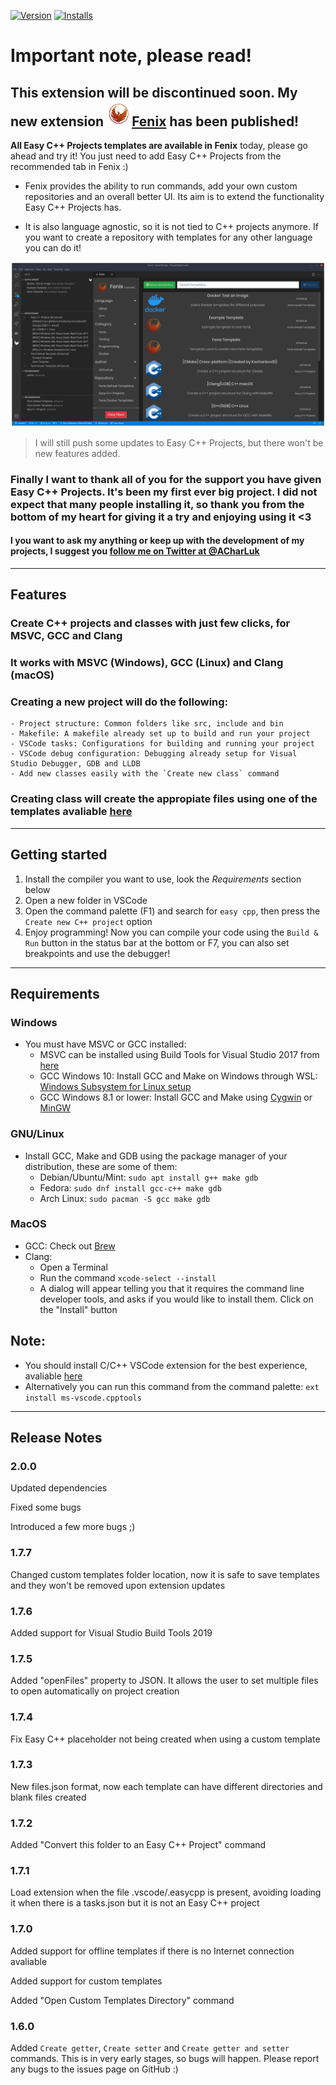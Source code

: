 [![Version][version-badge]][marketplace]
[![Installs][installs-badge]][marketplace]

# Important note, please read!
## This extension will be discontinued soon. My new extension  **[![](logo_fenix.png)Fenix](https://marketplace.visualstudio.com/items?itemName=ACharLuk.fenix)** has been published!

**All Easy C++ Projects templates are available in Fenix** today, please go ahead and try it! You just need to add Easy C++ Projects from the recommended tab in Fenix :)

- Fenix provides the ability to run commands, add your own custom repositories and an overall better UI. Its aim is to extend the functionality Easy C++ Projects has.

- It is also language agnostic, so it is not tied to C++ projects anymore. If you want to create a repository with templates for any other language you can do it!

[![Fenix UI](fenix.png)](https://marketplace.visualstudio.com/items?itemName=ACharLuk.fenix)

> I will still push some updates to Easy C++ Projects, but there won't be new features added.

### Finally I want to thank all of you for the support you have given **Easy C++ Projects**. It's been my first ever big project. I did not expect that many people installing it, so thank you from the bottom of my heart for giving it a try and enjoying using it <3

#### I you want to ask my anything or keep up with the development of my projects, I suggest you [follow me on Twitter at @ACharLuk](https://twitter.com/ACharLuk)

---

## Features

### Create C++ projects and classes with just few clicks, for MSVC, GCC and Clang

### It works with MSVC (Windows), GCC (Linux) and Clang (macOS)

### Creating a new project will do the following:
    - Project structure: Common folders like src, include and bin
    - Makefile: A makefile already set up to build and run your project
    - VSCode tasks: Configurations for building and running your project
    - VSCode debug configuration: Debugging already setup for Visual Studio Debugger, GDB and LLDB
    - Add new classes easily with the `Create new class` command

### Creating class will create the appropiate files using one of the templates avaliable [here](https://github.com/acharluk/easy-cpp-projects/tree/master/templates/classes)

---

## Getting started

1. Install the compiler you want to use, look the _Requirements_ section below
2. Open a new folder in VSCode
3. Open the command palette (F1) and search for `easy cpp`, then press the `Create new C++ project` option
4. Enjoy programming! Now you can compile your code using the `Build & Run` button in the status bar at the bottom or F7, you can also set breakpoints and use the debugger!

---

## Requirements

### Windows

- You must have MSVC or GCC installed:
    + MSVC can be installed using Build Tools for Visual Studio 2017 from [here](https://www.visualstudio.com/downloads/)
    + GCC Windows 10: Install GCC and Make on Windows through WSL: [Windows Subsystem for Linux setup](https://github.com/acharluk/UsefulStuff/blob/master/windows/setup_wsl.md)
    + GCC Windows 8.1 or lower: Install GCC and Make using [Cygwin](https://www.cygwin.com/) or [MinGW](http://www.mingw.org/)

### GNU/Linux

- Install GCC, Make and GDB using the package manager of your distribution, these are some of them:
    + Debian/Ubuntu/Mint: `sudo apt install g++ make gdb`
    + Fedora: `sudo dnf install gcc-c++ make gdb`
    + Arch Linux: `sudo pacman -S gcc make gdb`

### MacOS

- GCC: Check out [Brew](https://brew.sh/)
- Clang:
    + Open a Terminal
    + Run the command `xcode-select --install`
    + A dialog will appear telling you that it requires the command line developer tools, and asks if you would like to install them. Click on the "Install" button

## Note:
- You should install C/C++ VSCode extension for the best experience, avaliable [here](https://marketplace.visualstudio.com/items?itemName=ms-vscode.cpptools)
- Alternatively you can run this command from the command palette: `ext install ms-vscode.cpptools`

---

## Release Notes

### 2.0.0

Updated dependencies

Fixed some bugs

Introduced a few more bugs ;)

### 1.7.7

Changed custom templates folder location, now it is safe to save templates and they won't be removed upon extension updates

### 1.7.6

Added support for Visual Studio Build Tools 2019

### 1.7.5

Added "openFiles" property to JSON. It allows the user to set multiple files to open automatically on project creation

### 1.7.4

Fix Easy C++ placeholder not being created when using a custom template

### 1.7.3

New files.json format, now each template can have different directories and blank files created

### 1.7.2

Added "Convert this folder to an Easy C++ Project" command

### 1.7.1

Load extension when the file .vscode/.easycpp is present, avoiding loading it when there is a tasks.json but it is not an Easy C++ project

### 1.7.0

Added support for offline templates if there is no Internet connection avaliable

Added support for custom templates

Added "Open Custom Templates Directory" command

### 1.6.0

Added `Create getter`, `Create setter` and `Create getter and setter` commands. This is in very early stages, so bugs will happen. Please report any bugs to the issues page on GitHub :)


[version-badge]: https://vsmarketplacebadge.apphb.com/version/ACharLuk.easy-cpp-projects.svg
[installs-badge]: https://vsmarketplacebadge.apphb.com/installs/ACharLuk.easy-cpp-projects.svg
[marketplace]: https://marketplace.visualstudio.com/items?itemName=ACharLuk.easy-cpp-projects